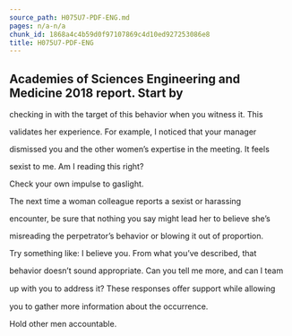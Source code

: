 ```yaml
---
source_path: H075U7-PDF-ENG.md
pages: n/a-n/a
chunk_id: 1868a4c4b59d0f97107869c4d10ed927253086e8
title: H075U7-PDF-ENG
---
```

## Academies of Sciences Engineering and Medicine 2018 report. Start by

checking in with the target of this behavior when you witness it. This

validates her experience. For example, I noticed that your manager

dismissed you and the other women’s expertise in the meeting. It feels

sexist to me. Am I reading this right?

Check your own impulse to gaslight.

The next time a woman colleague reports a sexist or harassing

encounter, be sure that nothing you say might lead her to believe she’s

misreading the perpetrator’s behavior or blowing it out of proportion.

Try something like: I believe you. From what you’ve described, that

behavior doesn’t sound appropriate. Can you tell me more, and can I team

up with you to address it? These responses oﬀer support while allowing

you to gather more information about the occurrence.

Hold other men accountable.
